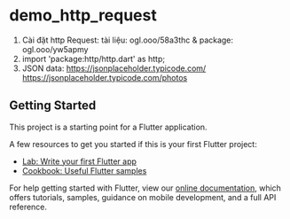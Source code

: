 # demo_http_request

1. Cài đặt http Request: tài liệu: ogl.ooo/58a3thc & package: ogl.ooo/yw5apmy
2. import 'package:http/http.dart' as http;
3. JSON data: https://jsonplaceholder.typicode.com/ https://jsonplaceholder.typicode.com/photos
## Getting Started

This project is a starting point for a Flutter application.

A few resources to get you started if this is your first Flutter project:

- [Lab: Write your first Flutter app](https://flutter.dev/docs/get-started/codelab)
- [Cookbook: Useful Flutter samples](https://flutter.dev/docs/cookbook)

For help getting started with Flutter, view our 
[online documentation](https://flutter.dev/docs), which offers tutorials, 
samples, guidance on mobile development, and a full API reference.

